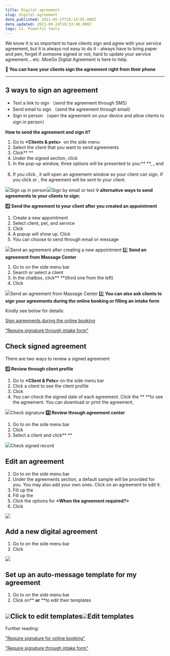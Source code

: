 ```yaml
---
title: Digital agreement
slug: digital-agreement
date_published: 2021-05-27T10:14:05.000Z
date_updated: 2021-09-24T10:53:40.000Z
tags: 11. Powerful tools
---
```


We know it is so important to have clients sign and agree with your service agreement, but it is always not easy to do it - always have to bring paper and pen, forget if someone signed or not, hard to update your service agreement... etc. 
MoeGo Digital Agreement is here to help.

**🌟 You can have your clients sign the agreement right from their phone**

---

## 3 ways to sign an agreement

- Text a link to sign （send the agreement through SMS）
- Send email to sign （send the agreement through email）
- Sign in person （open the agreement on your device and allow clients to sign in person）

**How to send the agreement and sign it?**

1. Go to **<Clients & pets>**  on the side menu
2. Select the client that you want to send agreements
3. Click** <Agreements>**
4. Under the signed section, click **<Sign now>**
5. In the pop-up window, three options will be presented to you:** <Sign now>**, **<Sign by email>,** and **<Sign by text>**. 
6. If you click **<Sign now>**, it will open an agreement window so your client can sign. If you click **<by email>** or **<by text>**, the agreement will be sent to your client.

![](__GHOST_URL__/content/images/2021/08/Screenshot-12.36.42.gif)Sign up in person![](__GHOST_URL__/content/images/2021/09/CleanShot-2021-09-14-at-17.59.55.gif)Sign by email or text
**💡 alternative ways to send agreements to your clients to sign:**

**1️⃣ Send the agreement to your client after you created an appointment**

1. Create a new appointment
2. Select client, pet, and service
3. Click **<Book now>**
4. A popup will show up. Click **<Send digital agreement>**
5. You can choose to send through email or message

![](__GHOST_URL__/content/images/2021/08/Screenshot-12.27.49.gif)Send an agreement after creating a new appointment
2️⃣ **Send an agreement from Massage Center**

1. Go to **<Message>** on the side menu bar
2. Search or select a client
3. In the chatbox, click** <Add digital agreement> **(third one from the left)
4. Click **<Send>**

![](__GHOST_URL__/content/images/2021/08/send-agreement-text.gif)Send an agreement from Massage Center
 3️⃣ **You can also ask clients to sign your agreements during the online booking or filling an intake form**

Kindly see below for details:

[Sign agreements during the online booking](__GHOST_URL__/service-agreements-for-online-booking/)

["Require signature through intake form"](__GHOST_URL__/intake-form-set-up/)

## Check signed agreement

There are two ways to review a signed agreement

**1️⃣ Review through client profile**

1. Go to **<Client & Pets>** on the side menu bar
2. Click a client to see the client profile
3. Click **<Agreements>**
4. You can check the signed date of each agreement. Click the **<Review icon> **to see the agreement. You can download or print the agreement,

![](__GHOST_URL__/content/images/2021/09/CleanShot-2021-09-14-at-18.44.53.gif)Check signature
**2️⃣ Review through agreement center**

1. Go to **<Agreements>** on the side menu bar
2. Click **<Signed record>**
3. Select a client and click** <Preview>**

![](__GHOST_URL__/content/images/2021/09/CleanShot-2021-09-18-at-16.14.09.png)Check signed record
## Edit an agreement

1. Go to **<Agreements>** on the side menu bar
2. Under the agreements section, a default sample will be provided for you. You may also add your own ones. Click on an agreement to edit it.
3. Fill up the **<Agreement title>**
4. Fill up the **<Agreement content>**
5. Click the options for **<When the agreement required?>**
6. Click **<Save>**

![](__GHOST_URL__/content/images/2021/08/Screenshot-11.22.49.png)
## Add a new digital agreement

1. Go to **<Agreements>** on the side menu bar
2. Click **<Add new agreement>**

![](__GHOST_URL__/content/images/2021/08/Screenshot-11.21.45.png)
## Set up an auto-message template for my agreement

1. Go to **<Agreements>** on the side menu bar
2. Click on** <Email> **or** <Text> **to edit their templates

![](__GHOST_URL__/content/images/2021/08/Screenshot-11.34.10.png)Click to edit templates![](__GHOST_URL__/content/images/2021/08/Screenshot-11.35.01.png)**Edit templates**
---

Further reading:

["Require signature for online booking"](__GHOST_URL__/service-agreements-for-online-booking/)

["Require signature through intake form"](__GHOST_URL__/intake-form-set-up/)
